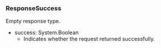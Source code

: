### ResponseSuccess
Empty response type.

- success: System.Boolean
  - Indicates whether the request returned successfully.
